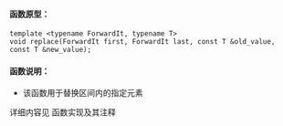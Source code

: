 
#### 函数原型：
```
template <typename ForwardIt, typename T>
void replace(ForwardIt first, ForwardIt last, const T &old_value, const T &new_value);
```

#### 函数说明：
* 该函数用于替换区间内的指定元素

详细内容见 函数实现及其注释


